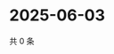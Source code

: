 # 2025-06-03

共 0 条

<!-- BEGIN ZHIHUVIDEO -->
<!-- 最后更新时间 Tue Jun 03 2025 06:11:30 GMT+0800 (China Standard Time) -->

<!-- END ZHIHUVIDEO -->
